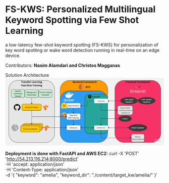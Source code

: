 # FS-KWS: Personalized Multilingual Keyword Spotting via Few Shot Learning
a low-latency few-shot keyword spotting (FS-KWS) for personalization of key word spotting  or wake word detection running in real-time on an edge device.

Contributors: **Nasim Alamdari and Christos Magganas**

Solution Architecture
![Solution Architecture](Documents/MLE11_KWS_Solution_Architecture2.jpg)


**Deployment is done with FastAPI and AWS EC2:**
curl -X 'POST' \
  'http://54.213.116.214:8000/predict' \
  -H 'accept: application/json' \
  -H 'Content-Type: application/json' \
  -d '{
  "keyword": "amelia",
  "keyword_dir": "./content/target_kw/amelia/"
}'




